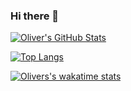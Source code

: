 ### Hi there 👋

[![Oliver's GitHub Stats](https://github-readme-stats.vercel.app/api?username=cundejo&show_icons=true&count_private=true&theme=transparent)](https://github.com/cundejo)

[![Top Langs](https://github-readme-stats.vercel.app/api/top-langs/?username=cundejo&layout=compact&theme=dark)](https://github.com/cundejo)

[![Olivers's wakatime stats](https://github-readme-stats.vercel.app/api/wakatime?username=cundejo)](https://github.com/anuraghazra/github-readme-stats)

<!--
**cundejo/cundejo** is a ✨ _special_ ✨ repository because its `README.md` (this file) appears on your GitHub profile.

Here are some ideas to get you started:

- 🔭 I’m currently working on ...
- 🌱 I’m currently learning ...
- 👯 I’m looking to collaborate on ...
- 🤔 I’m looking for help with ...
- 💬 Ask me about ...
- 📫 How to reach me: ...
- 😄 Pronouns: ...
- ⚡ Fun fact: ...
-->
